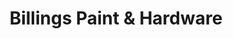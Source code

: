 ---
title: "Billings Paint & Hardware"
url: /long-beach/billings-paint-und-hardware/
shop: Eisenwaren
---